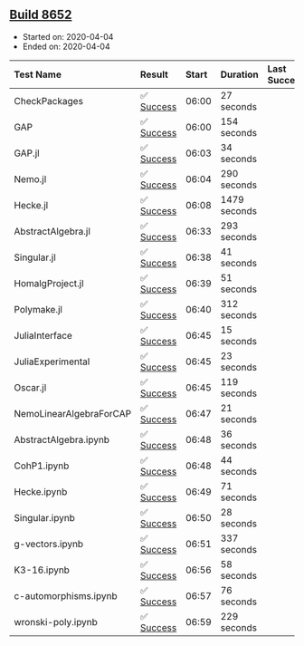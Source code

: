 ## [Build 8652](https://oscarci.mathematik.uni-kl.de/job/oscar/8652/)

* Started on: 2020-04-04
* Ended on: 2020-04-04

| Test Name    | Result | Start | Duration | Last Success | First Failure |
|:-------------|:-------|:------|:---------|:-------------|:--------------|
| CheckPackages | ✅ [Success](https://oscarci.mathematik.uni-kl.de/job/oscar/8652/artifact/logs/build-8652/CheckPackages.log) | 06:00 | 27 seconds |  |  |
| GAP | ✅ [Success](https://oscarci.mathematik.uni-kl.de/job/oscar/8652/artifact/logs/build-8652/GAP.log) | 06:00 | 154 seconds |  |  |
| GAP.jl | ✅ [Success](https://oscarci.mathematik.uni-kl.de/job/oscar/8652/artifact/logs/build-8652/GAP.jl.log) | 06:03 | 34 seconds |  |  |
| Nemo.jl | ✅ [Success](https://oscarci.mathematik.uni-kl.de/job/oscar/8652/artifact/logs/build-8652/Nemo.jl.log) | 06:04 | 290 seconds |  |  |
| Hecke.jl | ✅ [Success](https://oscarci.mathematik.uni-kl.de/job/oscar/8652/artifact/logs/build-8652/Hecke.jl.log) | 06:08 | 1479 seconds |  |  |
| AbstractAlgebra.jl | ✅ [Success](https://oscarci.mathematik.uni-kl.de/job/oscar/8652/artifact/logs/build-8652/AbstractAlgebra.jl.log) | 06:33 | 293 seconds |  |  |
| Singular.jl | ✅ [Success](https://oscarci.mathematik.uni-kl.de/job/oscar/8652/artifact/logs/build-8652/Singular.jl.log) | 06:38 | 41 seconds |  |  |
| HomalgProject.jl | ✅ [Success](https://oscarci.mathematik.uni-kl.de/job/oscar/8652/artifact/logs/build-8652/HomalgProject.jl.log) | 06:39 | 51 seconds |  |  |
| Polymake.jl | ✅ [Success](https://oscarci.mathematik.uni-kl.de/job/oscar/8652/artifact/logs/build-8652/Polymake.jl.log) | 06:40 | 312 seconds |  |  |
| JuliaInterface | ✅ [Success](https://oscarci.mathematik.uni-kl.de/job/oscar/8652/artifact/logs/build-8652/JuliaInterface.log) | 06:45 | 15 seconds |  |  |
| JuliaExperimental | ✅ [Success](https://oscarci.mathematik.uni-kl.de/job/oscar/8652/artifact/logs/build-8652/JuliaExperimental.log) | 06:45 | 23 seconds |  |  |
| Oscar.jl | ✅ [Success](https://oscarci.mathematik.uni-kl.de/job/oscar/8652/artifact/logs/build-8652/Oscar.jl.log) | 06:45 | 119 seconds |  |  |
| NemoLinearAlgebraForCAP | ✅ [Success](https://oscarci.mathematik.uni-kl.de/job/oscar/8652/artifact/logs/build-8652/NemoLinearAlgebraForCAP.log) | 06:47 | 21 seconds |  |  |
| AbstractAlgebra.ipynb | ✅ [Success](https://oscarci.mathematik.uni-kl.de/job/oscar/8652/artifact/logs/build-8652/AbstractAlgebra.ipynb.log) | 06:48 | 36 seconds |  |  |
| CohP1.ipynb | ✅ [Success](https://oscarci.mathematik.uni-kl.de/job/oscar/8652/artifact/logs/build-8652/CohP1.ipynb.log) | 06:48 | 44 seconds |  |  |
| Hecke.ipynb | ✅ [Success](https://oscarci.mathematik.uni-kl.de/job/oscar/8652/artifact/logs/build-8652/Hecke.ipynb.log) | 06:49 | 71 seconds |  |  |
| Singular.ipynb | ✅ [Success](https://oscarci.mathematik.uni-kl.de/job/oscar/8652/artifact/logs/build-8652/Singular.ipynb.log) | 06:50 | 28 seconds |  |  |
| g-vectors.ipynb | ✅ [Success](https://oscarci.mathematik.uni-kl.de/job/oscar/8652/artifact/logs/build-8652/g-vectors.ipynb.log) | 06:51 | 337 seconds |  |  |
| K3-16.ipynb | ✅ [Success](https://oscarci.mathematik.uni-kl.de/job/oscar/8652/artifact/logs/build-8652/K3-16.ipynb.log) | 06:56 | 58 seconds |  |  |
| c-automorphisms.ipynb | ✅ [Success](https://oscarci.mathematik.uni-kl.de/job/oscar/8652/artifact/logs/build-8652/c-automorphisms.ipynb.log) | 06:57 | 76 seconds |  |  |
| wronski-poly.ipynb | ✅ [Success](https://oscarci.mathematik.uni-kl.de/job/oscar/8652/artifact/logs/build-8652/wronski-poly.ipynb.log) | 06:59 | 229 seconds |  |  |
